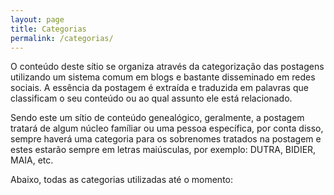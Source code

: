```yaml
---
layout: page
title: Categorias
permalink: /categorias/
---
```


O conteúdo deste sítio se organiza através da categorização das postagens utilizando um sistema comum em blogs e bastante disseminado em redes sociais. A essência da postagem é extraída e traduzida em palavras  que classificam o seu conteúdo ou ao qual assunto ele está relacionado.

Sendo este um sítio de conteúdo genealógico, geralmente, a postagem tratará de algum núcleo famíliar ou uma pessoa específica, por conta disso, sempre haverá uma categoria para os sobrenomes tratados na postagem e estes estarão sempre em letras maiúsculas, por exemplo: DUTRA, BIDIER, MAIA, etc.

Abaixo, todas as categorias utilizadas até o momento: